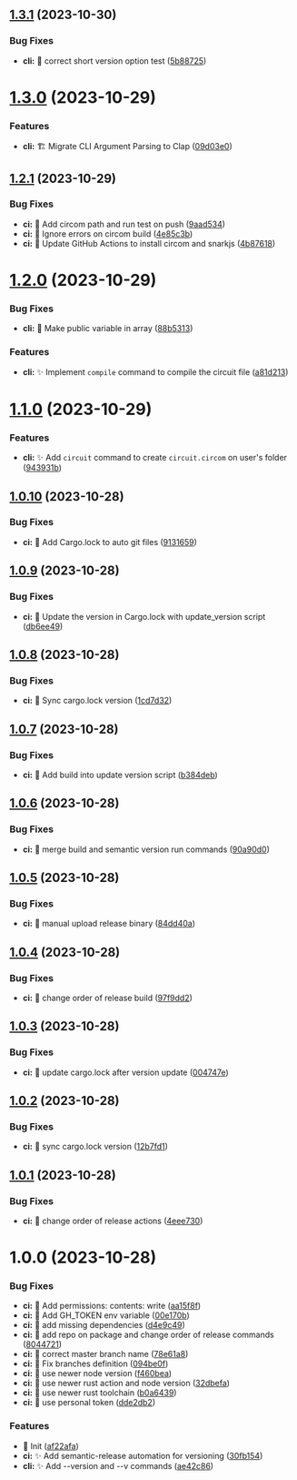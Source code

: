 ## [1.3.1](https://github.com/SpiralOutDotEu/zk_whitelist/compare/v1.3.0...v1.3.1) (2023-10-30)


### Bug Fixes

* **cli:** :bug: correct short version option test ([5b88725](https://github.com/SpiralOutDotEu/zk_whitelist/commit/5b88725f0019be1e9774446f41fa21c7028a4d5a))

# [1.3.0](https://github.com/SpiralOutDotEu/zk_whitelist/compare/v1.2.1...v1.3.0) (2023-10-29)


### Features

* **cli:** :building_construction: Migrate CLI Argument Parsing to Clap ([09d03e0](https://github.com/SpiralOutDotEu/zk_whitelist/commit/09d03e0de6648f463b7006806fd49a09d1b22b2f))

## [1.2.1](https://github.com/SpiralOutDotEu/zk_whitelist/compare/v1.2.0...v1.2.1) (2023-10-29)


### Bug Fixes

* **ci:** :bug: Add circom path and run test on push ([9aad534](https://github.com/SpiralOutDotEu/zk_whitelist/commit/9aad534a158d8558d0bbdc889cf4b071b1c9a8bc))
* **ci:** :bug: Ignore errors on circom build ([4e85c3b](https://github.com/SpiralOutDotEu/zk_whitelist/commit/4e85c3ba7081ccf59b9ca741c0ea83c6558f6144))
* **ci:** :bug: Update GitHub Actions to install circom and snarkjs ([4b87618](https://github.com/SpiralOutDotEu/zk_whitelist/commit/4b87618d181ce684977e7ac942450b1d315719bf))

# [1.2.0](https://github.com/SpiralOutDotEu/zk_whitelist/compare/v1.1.0...v1.2.0) (2023-10-29)


### Bug Fixes

* **cli:** :bug: Make public variable in array ([88b5313](https://github.com/SpiralOutDotEu/zk_whitelist/commit/88b53137dc9f8c60e04b09ac9608ffc0f5add905))


### Features

* **cli:** :sparkles: Implement `compile` command to compile the circuit file ([a81d213](https://github.com/SpiralOutDotEu/zk_whitelist/commit/a81d213727d761ca33bd11105ea18a87382f733a))

# [1.1.0](https://github.com/SpiralOutDotEu/zk_whitelist/compare/v1.0.10...v1.1.0) (2023-10-29)


### Features

* **cli:** :sparkles: Add `circuit` command to create `circuit.circom` on user's folder ([943931b](https://github.com/SpiralOutDotEu/zk_whitelist/commit/943931b8eaf1e30576a0dfb354524d637ac6aaa1))

## [1.0.10](https://github.com/SpiralOutDotEu/zk_whitelist/compare/v1.0.9...v1.0.10) (2023-10-28)


### Bug Fixes

* **ci:** :bug: Add Cargo.lock to auto git files ([9131659](https://github.com/SpiralOutDotEu/zk_whitelist/commit/913165983ec451e80d5e7f1b94e659573f93fbab))

## [1.0.9](https://github.com/SpiralOutDotEu/zk_whitelist/compare/v1.0.8...v1.0.9) (2023-10-28)


### Bug Fixes

* **ci:** :bug: Update the version in Cargo.lock with update_version script ([db6ee49](https://github.com/SpiralOutDotEu/zk_whitelist/commit/db6ee49c938a516f6a3ba7984dae696d976414e7))

## [1.0.8](https://github.com/SpiralOutDotEu/zk_whitelist/compare/v1.0.7...v1.0.8) (2023-10-28)


### Bug Fixes

* **ci:** :bug: Sync cargo.lock version ([1cd7d32](https://github.com/SpiralOutDotEu/zk_whitelist/commit/1cd7d327c86a644aab2760c1911cf7e8a8b41e27))

## [1.0.7](https://github.com/SpiralOutDotEu/zk_whitelist/compare/v1.0.6...v1.0.7) (2023-10-28)


### Bug Fixes

* **ci:** :bug: Add build into update version script ([b384deb](https://github.com/SpiralOutDotEu/zk_whitelist/commit/b384deb43c67ef22f28a959857026f2c82f0d7d1))

## [1.0.6](https://github.com/SpiralOutDotEu/zk_whitelist/compare/v1.0.5...v1.0.6) (2023-10-28)


### Bug Fixes

* **ci:** :bug: merge build and semantic version run commands ([90a90d0](https://github.com/SpiralOutDotEu/zk_whitelist/commit/90a90d07f2855cd7b9806905c376dc283c8d1516))

## [1.0.5](https://github.com/SpiralOutDotEu/zk_whitelist/compare/v1.0.4...v1.0.5) (2023-10-28)


### Bug Fixes

* **ci:** :bug: manual upload release binary ([84dd40a](https://github.com/SpiralOutDotEu/zk_whitelist/commit/84dd40ad2b2356cfcb45c7872545e09739eff9e1))

## [1.0.4](https://github.com/SpiralOutDotEu/zk_whitelist/compare/v1.0.3...v1.0.4) (2023-10-28)


### Bug Fixes

* **ci:** :bug: change order of release build ([97f9dd2](https://github.com/SpiralOutDotEu/zk_whitelist/commit/97f9dd2295646dae32d2b8d1fbafc11380a97328))

## [1.0.3](https://github.com/SpiralOutDotEu/zk_whitelist/compare/v1.0.2...v1.0.3) (2023-10-28)


### Bug Fixes

* **ci:** :bug: update cargo.lock after version update ([004747e](https://github.com/SpiralOutDotEu/zk_whitelist/commit/004747e77d159a54bfde45a669aacd3595b7aee3))

## [1.0.2](https://github.com/SpiralOutDotEu/zk_whitelist/compare/v1.0.1...v1.0.2) (2023-10-28)


### Bug Fixes

* **ci:** :bug: sync cargo.lock version ([12b7fd1](https://github.com/SpiralOutDotEu/zk_whitelist/commit/12b7fd1580da0c3865f73b176ab1464397918b25))

## [1.0.1](https://github.com/SpiralOutDotEu/zk_whitelist/compare/v1.0.0...v1.0.1) (2023-10-28)


### Bug Fixes

* **ci:** :bug: change order of release actions ([4eee730](https://github.com/SpiralOutDotEu/zk_whitelist/commit/4eee73057a1aa0522c3289c97bd2fe79544dbf94))

# 1.0.0 (2023-10-28)


### Bug Fixes

* **ci:** :bug: Add  permissions:  contents: write ([aa15f8f](https://github.com/SpiralOutDotEu/zk_whitelist/commit/aa15f8f2e151ff79fccfa0f22404e67dca39a986))
* **ci:** :bug: Add GH_TOKEN env variable ([00e170b](https://github.com/SpiralOutDotEu/zk_whitelist/commit/00e170be532389585d023486fd7234de1adae025))
* **ci:** :bug: add missing dependencies ([d4e9c49](https://github.com/SpiralOutDotEu/zk_whitelist/commit/d4e9c4995b3e77e72605e23264125df027ed4b63))
* **ci:** :bug: add repo on package and change order of release commands ([8044721](https://github.com/SpiralOutDotEu/zk_whitelist/commit/8044721b8f384e6635ed722a53994051398a10c8))
* **ci:** :bug: correct master branch name ([78e61a8](https://github.com/SpiralOutDotEu/zk_whitelist/commit/78e61a89e0f914b83450745a55ab35ea529315c4))
* **ci:** :bug: Fix branches definition ([094be0f](https://github.com/SpiralOutDotEu/zk_whitelist/commit/094be0f08a720a9223aec80104ecf8dea97e3a6f))
* **ci:** :bug: use newer node version ([f460bea](https://github.com/SpiralOutDotEu/zk_whitelist/commit/f460beae4e18771bf71753ea83f9839fe1505bb4))
* **ci:** :bug: use newer rust action and node version ([32dbefa](https://github.com/SpiralOutDotEu/zk_whitelist/commit/32dbefaa3e7770156ceb8413ed3e7133e3110fbb))
* **ci:** :bug: use newer rust toolchain ([b0a6439](https://github.com/SpiralOutDotEu/zk_whitelist/commit/b0a64390f911d12f0b692698016eb7f01faa01a2))
* **ci:** :bug: use personal token ([dde2db2](https://github.com/SpiralOutDotEu/zk_whitelist/commit/dde2db2a271b75deaa2ba7280a26110307cf166f))


### Features

* :tada: Init ([af22afa](https://github.com/SpiralOutDotEu/zk_whitelist/commit/af22afab2c74ce0fb2774546f6d34e30c38fbabd))
* **ci:** :sparkles: Add semantic-release automation for versioning ([30fb154](https://github.com/SpiralOutDotEu/zk_whitelist/commit/30fb154df3747261f6624462dd57468244954087))
* **cli:** :sparkles: Add --version and --v commands ([ae42c86](https://github.com/SpiralOutDotEu/zk_whitelist/commit/ae42c866a6b7b7d974af4ef59009fd201de2748d))
